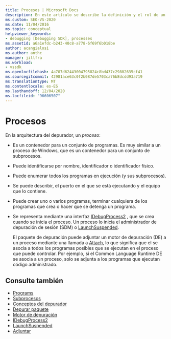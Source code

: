 ```yaml
---
title: Procesos | Microsoft Docs
description: En este artículo se describe la definición y el rol de un proceso en la arquitectura del depurador de Visual Studio.
ms.custom: SEO-VS-2020
ms.date: 11/04/2016
ms.topic: conceptual
helpviewer_keywords:
- debugging [Debugging SDK], processes
ms.assetid: a6a1efdc-b243-40c8-a778-6f69f6b018be
author: acangialosi
ms.author: anthc
manager: jillfra
ms.workload:
- vssdk
ms.openlocfilehash: 4a707d62443004795824c8bd437c29802635cf41
ms.sourcegitcommit: 42981ace63c0f2b087de5703ca76b8dcdd93a719
ms.translationtype: MT
ms.contentlocale: es-ES
ms.lasthandoff: 12/04/2020
ms.locfileid: "96606507"
---
```

# <a name="processes"></a>Procesos
En la arquitectura del depurador, un *proceso*:

- Es un contenedor para un conjunto de programas. Es muy similar a un proceso de Windows, que es un contenedor para un conjunto de subprocesos.

- Puede identificarse por nombre, identificador o identificador físico.

- Puede enumerar todos los programas en ejecución (y sus subprocesos).

- Se puede describir, el puerto en el que se está ejecutando y el equipo que lo contiene.

- Puede crear uno o varios programas, terminar cualquiera de los programas que crea o hacer que se detenga un programa.

- Se representa mediante una interfaz [IDebugProcess2](../../extensibility/debugger/reference/idebugprocess2.md) , que se crea cuando se inicia el proceso. Un proceso lo inicia el administrador de depuración de sesión (SDM) o [LaunchSuspended](../../extensibility/debugger/reference/idebugenginelaunch2-launchsuspended.md).

  El paquete de depuración puede adjuntar un motor de depuración (DE) a un proceso mediante una llamada a [Attach](../../extensibility/debugger/reference/idebugprocess2-attach.md), lo que significa que el se asocia a todos los programas posibles que se ejecutan en el proceso que puede controlar. Por ejemplo, si el Common Language Runtime DE se asocia a un proceso, solo se adjunta a los programas que ejecutan código administrado.

## <a name="see-also"></a>Consulte también
- [Programs](../../extensibility/debugger/programs.md)
- [Subprocesos](../../extensibility/debugger/threads.md)
- [Conceptos del depurador](../../extensibility/debugger/debugger-concepts.md)
- [Depurar paquete](../../extensibility/debugger/debug-package.md)
- [Motor de depuración](../../extensibility/debugger/debug-engine.md)
- [IDebugProcess2](../../extensibility/debugger/reference/idebugprocess2.md)
- [LaunchSuspended](../../extensibility/debugger/reference/idebugenginelaunch2-launchsuspended.md)
- [Adjuntar](../../extensibility/debugger/reference/idebugprocess2-attach.md)
